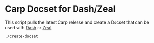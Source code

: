 # Carp Docset for Dash/Zeal

This script pulls the latest Carp release and create a Docset that can be used with [Dash](https://kapeli.com/dash) or [Zeal](https://zealdocs.org).

```
./create-docset
```

